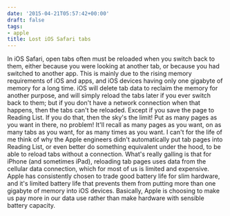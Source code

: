 ```yaml
---
date: '2015-04-21T05:57:42+00:00'
draft: false
tags:
- apple
title: Lost iOS Safari tabs
---
```


In iOS Safari, open tabs often must be reloaded when you switch back to them, either because you were looking at another tab, or because you had switched to another app. This is mainly due to the rising memory requirements of iOS and apps, and iOS devices having only one gigabyte of memory for a long time. iOS will delete tab data to reclaim the memory for another purpose, and will simply reload the tabs later if you ever switch back to them; but if you don't have a network connection when that happens, then the tabs can't be reloaded. Except if you save the page to Reading List. If you do that, then the sky's the limit! Put as many pages as you want in there, no problem! It'll recall as many pages as you want, on as many tabs as you want, for as many times as you want. I can't for the life of me think of why the Apple engineers didn't automatically put tab pages into Reading List, or even better do something equivalent under the hood, to be able to reload tabs without a connection. What's really galling is that for iPhone (and sometimes iPad), reloading tab pages uses data from the cellular data connection, which for most of us is limited and expensive. Apple has consistently chosen to trade good battery life for slim hardware, and it's limited battery life that prevents them from putting more than one gigabyte of memory into iOS devices. Basically, Apple is choosing to make us pay more in our data use rather than make hardware with sensible battery capacity.
